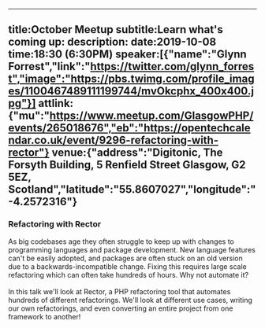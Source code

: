 ----
title:October Meetup
subtitle:Learn what's coming up:
description:
date:2019-10-08
time:18:30 (6:30PM)
speaker:[{"name":"Glynn Forrest","link":"https://twitter.com/glynn_forrest","image":"https://pbs.twimg.com/profile_images/1100467489111199744/mvOkcphx_400x400.jpg"}]
attlink:{"mu":"https://www.meetup.com/GlasgowPHP/events/265018676","eb":"https://opentechcalendar.co.uk/event/9296-refactoring-with-rector"}
venue:{"address":"Digitonic, The Forsyth Building, 5 Renfield Street Glasgow, G2 5EZ, Scotland","latitude":"55.8607027","longitude":"-4.2572316"}
----

### Refactoring with Rector

As big codebases age they often struggle to keep up with changes to programming languages and package development.
New language features can't be easily adopted, and packages are often stuck on an old version due to a 
backwards-incompatible change. Fixing this requires large scale refactoring which can often take hundreds of hours. 
Why not automate it?  
<br/>
In this talk we'll look at Rector, a PHP refactoring tool that automates hundreds of different refactorings. 
We'll look at different use cases, writing our own refactorings, and even converting an entire project 
from one framework to another!
